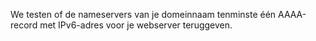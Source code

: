 We testen of de nameservers van je domeinnaam tenminste één AAAA-record met IPv6-adres voor je webserver teruggeven.

